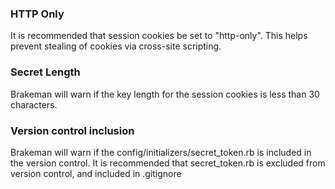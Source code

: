### HTTP Only

It is recommended that session cookies be set to "http-only". This helps prevent stealing of cookies via cross-site scripting.

### Secret Length

Brakeman will warn if the key length for the session cookies is less than 30 characters.

### Version control inclusion

Brakeman will warn if the config/initializers/secret_token.rb is included in the version control. It is recommended that secret_token.rb is excluded from version control, and included in .gitignore
